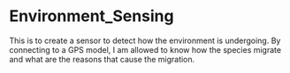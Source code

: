 # Environment_Sensing

This is to create a sensor to detect how the environment is undergoing.
By connecting to a GPS model, I am allowed to know how the species migrate 
and what are the reasons that cause the migration.
